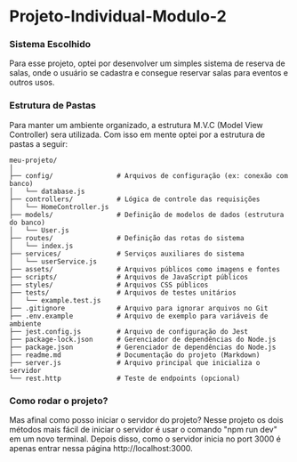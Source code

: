 # Projeto-Individual-Modulo-2

### Sistema Escolhido
Para esse projeto, optei por desenvolver um simples sistema de reserva de salas, onde o usuário se cadastra e consegue reservar salas para eventos e outros usos.

### Estrutura de Pastas
Para manter um ambiente organizado, a estrutura M.V.C (Model View Controller) sera utilizada. Com isso em mente optei por a estrutura de pastas a seguir:
``` 
meu-projeto/
│
├── config/                # Arquivos de configuração (ex: conexão com banco)
│   └── database.js
├── controllers/           # Lógica de controle das requisições
│   └── HomeController.js
├── models/                # Definição de modelos de dados (estrutura do banco)
│   └── User.js
├── routes/                # Definição das rotas do sistema
│   └── index.js
├── services/              # Serviços auxiliares do sistema
│   └── userService.js
├── assets/                # Arquivos públicos como imagens e fontes
├── scripts/               # Arquivos de JavaScript públicos
├── styles/                # Arquivos CSS públicos
├── tests/                 # Arquivos de testes unitários
│   └── example.test.js
├── .gitignore             # Arquivo para ignorar arquivos no Git
├── .env.example           # Arquivo de exemplo para variáveis de ambiente
├── jest.config.js         # Arquivo de configuração do Jest
├── package-lock.json      # Gerenciador de dependências do Node.js
├── package.json           # Gerenciador de dependências do Node.js
├── readme.md              # Documentação do projeto (Markdown)
├── server.js              # Arquivo principal que inicializa o servidor
└── rest.http              # Teste de endpoints (opcional)
```

### Como rodar o projeto?
Mas afinal como posso iniciar o servidor do projeto? Nesse projeto os dois métodos mais fácil de iniciar o servidor é usar o comando "npm run dev" em um novo terminal. Depois disso, como o servidor inicia no port 3000 é apenas entrar nessa página http://localhost:3000.
